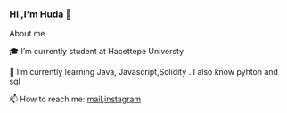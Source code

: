 ### Hi ,I'm Huda 👋
   About me

   🎓 I’m currently student at Hacettepe Universty 

   🌱 I’m currently learning Java, Javascript,Solidity . I also know pyhton and sql
   
   📫 How to reach me: [mail](hudakocabiyik1@gmail.com),[instagram](https://instagram.com/hudakocabiyik)

<!--
![Instagram Badge](https://img.shields.io/badge/-Instagram-C13584?style=flat-quare&labelColor=C13584&logo=instagram&logoColor=white&link=link)](https://www.instagram.com/hudakocabiyik/)
**hudakocabiyik/hudakocabiyik** is a ✨ _special_ ✨ repository because its `README.md` (this file) appears on your GitHub profile.

Here are some ideas to get you started:

- 🔭 I’m currently working on ...
- 🌱 I’m currently learning ...
- 👯 I’m looking to collaborate on ...
- 🤔 I’m looking for help with ...
- 💬 Ask me about ...
- 📫 How to reach me: ...
- 😄 Pronouns: ...
- ⚡ Fun fact: ...
-->
